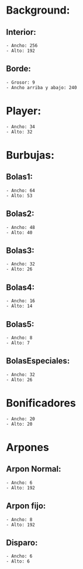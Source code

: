 # Background:
## Interior:
	- Ancho: 256
	- Alto: 192
	
## Borde:
	- Grosor: 9
	- Ancho arriba y abajo: 240
  
# Player:
	- Ancho: 34
	- Alto: 32
	
  
# Burbujas:
## Bolas1:
	- Ancho: 64
	- Alto: 53

## Bolas2:
	- Ancho: 48
	- Alto: 40

## Bolas3:
	- Ancho: 32
	- Alto: 26

## Bolas4:
	- Ancho: 16
	- Alto: 14

## Bolas5:
	- Ancho: 8
	- Alto: 7

## BolasEspeciales:
	- Ancho: 32
	- Alto: 26
	
  
# Bonificadores
	- Ancho: 20
	- Alto: 20
	
	
# Arpones
## Arpon Normal:
	- Ancho: 6
	- Alto: 192


## Arpon fijo:
	- Ancho: 8
	- Alto: 192

## Disparo:
	- Ancho: 6
	- Alto: 6
